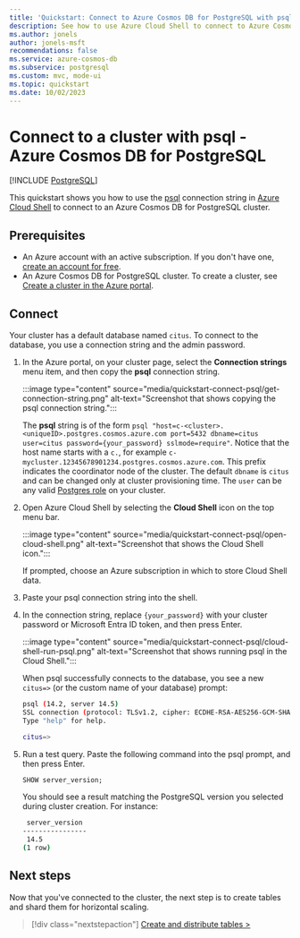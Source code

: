 ```yaml
---
title: 'Quickstart: Connect to Azure Cosmos DB for PostgreSQL with psql'
description: See how to use Azure Cloud Shell to connect to Azure Cosmos DB for PostgreSQL by using psql.
ms.author: jonels
author: jonels-msft
recommendations: false
ms.service: azure-cosmos-db
ms.subservice: postgresql
ms.custom: mvc, mode-ui
ms.topic: quickstart
ms.date: 10/02/2023
---
```


# Connect to a cluster with psql - Azure Cosmos DB for PostgreSQL

[!INCLUDE [PostgreSQL](../includes/appliesto-postgresql.md)]

This quickstart shows you how to use the [psql](https://www.postgresql.org/docs/current/app-psql.html) connection string in [Azure Cloud Shell](/azure/cloud-shell/overview) to connect to an Azure Cosmos DB for PostgreSQL cluster.

## Prerequisites

- An Azure account with an active subscription. If you don't have one, [create an account for free](https://azure.microsoft.com/free).
- An Azure Cosmos DB for PostgreSQL cluster. To create a cluster, see [Create a cluster in the Azure portal](quickstart-create-portal.md).

## Connect

Your cluster has a default database named `citus`. To connect to the database, you use a connection string and the admin password.

1. In the Azure portal, on your cluster page, select the **Connection strings** menu item, and then copy the **psql** connection string.

   :::image type="content" source="media/quickstart-connect-psql/get-connection-string.png" alt-text="Screenshot that shows copying the psql connection string.":::

   The **psql** string is of the form `psql "host=c-<cluster>.<uniqueID>.postgres.cosmos.azure.com port=5432 dbname=citus user=citus password={your_password} sslmode=require"`. Notice that the host name starts with a `c.`, for example `c-mycluster.12345678901234.postgres.cosmos.azure.com`. This prefix indicates the coordinator node of the cluster. The default `dbname` is `citus` and can be changed only at cluster provisioning time. The `user` can be any valid [Postgres role](./how-to-configure-authentication.md#configure-native-postgresql-authentication) on your cluster.

1. Open Azure Cloud Shell by selecting the **Cloud Shell** icon on the top menu bar.

   :::image type="content" source="media/quickstart-connect-psql/open-cloud-shell.png" alt-text="Screenshot that shows the Cloud Shell icon.":::

   If prompted, choose an Azure subscription in which to store Cloud Shell data.

1. Paste your psql connection string into the shell.

1. In the connection string, replace `{your_password}` with your cluster password or Microsoft Entra ID token, and then press Enter.

   :::image type="content" source="media/quickstart-connect-psql/cloud-shell-run-psql.png" alt-text="Screenshot that shows running psql in the Cloud Shell.":::

   When psql successfully connects to the database, you see a new `citus=>` (or the custom name of your database) prompt:

   ```bash
   psql (14.2, server 14.5)
   SSL connection (protocol: TLSv1.2, cipher: ECDHE-RSA-AES256-GCM-SHA384, bits: 256, compression: off)
   Type "help" for help.
   
   citus=>
   ```

1. Run a test query. Paste the following command into the psql
   prompt, and then press Enter.

   ```sql
   SHOW server_version;
   ```

   You should see a result matching the PostgreSQL version you selected
   during cluster creation. For instance:

   ```bash
    server_version
   ----------------
    14.5
   (1 row)
   ```

## Next steps

Now that you've connected to the cluster, the next step is to create
tables and shard them for horizontal scaling.

> [!div class="nextstepaction"]
> [Create and distribute tables >](quickstart-distribute-tables.md)
